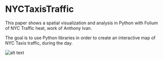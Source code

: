 # NYCTaxisTraffic

This paper shows a spatial visualization and analysis in Python with Folium of NYC Traffic heat, work of Anthony Ivan.

The goal is to use Python libraries in order to create an interactive map of NYC Taxis traffic, during the day.

![alt text](https://github.com/salmakertit/NYCTaxisTraffic/blob/master/Capture%20d%E2%80%99e%CC%81cran%202020-02-25%20a%CC%80%2016.33.27.png)

